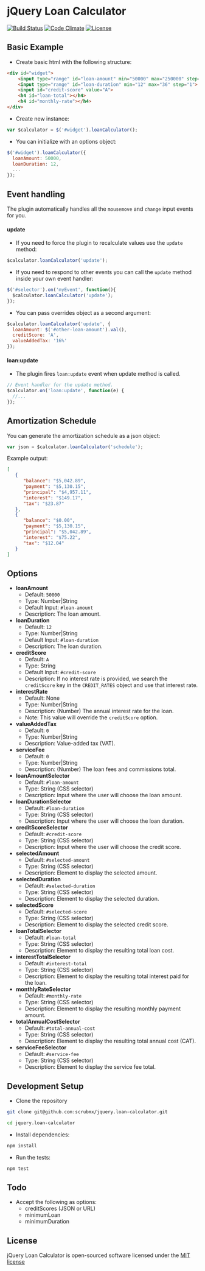 # jQuery Loan Calculator

[![Build Status](https://travis-ci.org/scrubmx/jquery.loan-calculator.svg?branch=master)](https://travis-ci.org/scrubmx/jquery.loan-calculator)
[![Code Climate](https://codeclimate.com/github/scrubmx/jquery.loan-calculator/badges/gpa.svg)](https://codeclimate.com/github/scrubmx/jquery.loan-calculator)
[![License](https://poser.pugx.org/pugx/badge-poser/license.svg)](https://github.com/scrubmx/jquery.loan-calculator/blob/master/licence.txt)

## Basic Example

* Create basic html with the following structure:
```html
<div id="widget">
    <input type="range" id="loan-amount" min="50000" max="250000" step="1000">
    <input type="range" id="loan-duration" min="12" max="36" step="1">
    <input id="credit-score" value="A">
    <h4 id="loan-total"></h4>
    <h4 id="monthly-rate"></h4>
</div>
```

* Create new instance:
```js
var $calculator = $('#widget').loanCalculator();
```

* You can initialize with an options object:
```js
$('#widget').loanCalculator({
  loanAmount: 50000,
  loanDuration: 12,
  ...
});
```

## Event handling

The plugin automatically handles all the `mousemove` and `change` input events for you.

#### update

* If you need to force the plugin to recalculate values use the `update` method:
```js
$calculator.loanCalculator('update');
```

* If you need to respond to other events you can call the `update` method inside your own event handler:
```js
$('#selector').on('myEvent', function(){
  $calculator.loanCalculator('update');
});
```

* You can pass overrides object as a second argument:
```js
$calculator.loanCalculator('update', {
  loanAmount: $('#other-loan-amount').val(),
  creditScore: 'A',
  valueAddedTax: '16%'
});
```

#### loan:update

* The plugin fires `loan:update` event when update method is called.
```js
// Event handler for the update method.
$calculator.on('loan:update', function(e) {
  //...
});
```

## Amortization Schedule

You can generate the amortization schedule as a json object:
```js
var json = $calculator.loanCalculator('schedule');
```

Example output:
```json
[
   {
      "balance": "$5,042.89",
      "payment": "$5,130.15",
      "principal": "$4,957.11",
      "interest": "$149.17",
      "tax": "$23.87"
   },
   {
      "balance": "$0.00",
      "payment": "$5,130.15",
      "principal": "$5,042.89",
      "interest": "$75.22",
      "tax": "$12.04"
   }
]
```

## Options

* **loanAmount**
  - Default: `50000`
  - Type: Number|String
  - Default Input: `#loan-amount`
  - Description: The loan amount.
* **loanDuration**
  - Default: `12`
  - Type: Number|String
  - Default Input: `#loan-duration`
  - Description: The loan duration.
* **creditScore**
  - Default: `A`
  - Type: String
  - Default Input: `#credit-score`
  - Description: If no interest rate is provided, we search the `creditScore` key in the `CREDIT_RATES` object and use that interest rate.
* **interestRate**
  - Default: None
  - Type: Number|String
  - Description: (Number) The annual interest rate for the loan.
  - Note: This value will override the `creditScore` option.
* **valueAddedTax**
  - Default: `0`
  - Type: Number|String
  - Description: Value-added tax (VAT).
* **serviceFee**
  - Default: `0`
  - Type: Number|String
  - Description: (Number) The loan fees and commissions total.
* **loanAmountSelector**
  - Default: `#loan-amount`
  - Type: String (CSS selector)
  - Description: Input where the user will choose the loan amount.
* **loanDurationSelector**
  - Default: `#loan-duration`
  - Type: String (CSS selector)
  - Description: Input where the user will choose the loan duration.
* **creditScoreSelector**
  - Default: `#credit-score`
  - Type: String (CSS selector)
  - Description: Input where the user will choose the credit score.
* **selectedAmount**
  - Default: `#selected-amount`
  - Type: String (CSS selector)
  - Description: Element to display the selected amount.
* **selectedDuration**
  - Default: `#selected-duration`
  - Type: String (CSS selector)
  - Description: Element to display the selected duration.
* **selectedScore**
  - Default: `#selected-score`
  - Type: String (CSS selector)
  - Description: Element to display the selected credit score.
* **loanTotalSelector**
  - Default: `#loan-total`
  - Type: String (CSS selector)
  - Description: Element to display the resulting total loan cost.
* **interestTotalSelector**
  - Default: `#interest-total`
  - Type: String (CSS selector)
  - Description: Element to display the resulting total interest paid for the loan.
* **monthlyRateSelector**
  - Default: `#monthly-rate`
  - Type: String (CSS selector)
  - Description: Element to display the resulting monthly payment amount.
* **totalAnnualCostSelector**
  - Default: `#total-annual-cost`
  - Type: String (CSS selector)
  - Description: Element to display the resulting total annual cost (CAT).
* **serviceFeeSelector**
  - Default: `#service-fee`
  - Type: String (CSS selector)
  - Description: Element to display the service fee total.

## Development Setup

* Clone the repository
```bash
git clone git@github.com:scrubmx/jquery.loan-calculator.git

cd jquery.loan-calculator
```

* Install dependencies:
```bash
npm install
```

* Run the tests:
```bash
npm test
```


## Todo

* Accept the following as options:
  - creditScores (JSON or URL)
  - minimumLoan
  - minimumDuration

## License

jQuery Loan Calculator is open-sourced software licensed under the [MIT license](https://github.com/scrubmx/jquery.loan-calculator/blob/master/licence.txt)
